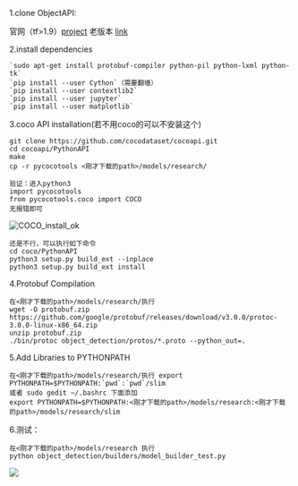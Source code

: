   1.clone ObjectAPI:
  
   官网（tf>1.9）[project](https://github.com/tensorflow/models.git) 老版本 [link](https://pan.baidu.com/s/1YNxuwPXom6riszzrbnVCrg)
    
  2.install dependencies
  
    `sudo apt-get install protobuf-compiler python-pil python-lxml python-tk`
    `pip install --user Cython`（需要翻墙）
    `pip install --user contextlib2`
    `pip install --user jupyter`
    `pip install --user matplotlib`
   
  3.coco API installation(若不用coco的可以不安装这个)
  
    git clone https://github.com/cocodataset/cocoapi.git
    cd cocoapi/PythonAPI
    make
    cp -r pycocotools <刚才下载的path>/models/research/
    
    验证：进入python3
    import pycocotools
    from pycocotools.coco import COCO
    无报错即可
    
   ![COCO_install_ok](/home/sy/paper/write/pic/markdown/python/COCO_INSTALL_OK.png)
    
    还是不行，可以执行如下命令
    cd coco/PythonAPI
    python3 setup.py build_ext --inplace
    python3 setup.py build_ext install
    
  4.Protobuf Compilation
  
    在<刚才下载的path>/models/research/执行
    wget -O protobuf.zip https://github.com/google/protobuf/releases/download/v3.0.0/protoc-3.0.0-linux-x86_64.zip
    unzip protobuf.zip
    ./bin/protoc object_detection/protos/*.proto --python_out=.
  5.Add Libraries to PYTHONPATH
  
    在<刚才下载的path>/models/research/执行 export PYTHONPATH=$PYTHONPATH:`pwd`:`pwd`/slim
    或者 sudo gedit ~/.bashrc 下面添加
    export PYTHONPATH=$PYTHONPATH:<刚才下载的path>/models/research:<刚才下载的path>/models/research/slim
  6.测试：
      
    在<刚才下载的path>/models/research 执行
    python object_detection/builders/model_builder_test.py
   ![](/home/sy/paper/write/pic/markdown/python/objectAPI_install_test.png)